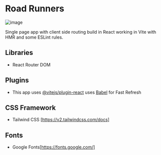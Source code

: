 # Road Runners

![image](https://res.cloudinary.com/dlrkhf7ne/image/upload/v1696007285/Road_2520Runners_2520Autosales-01_hkhpfi.png)

Single page app with client side routing build in React working in Vite with HMR and some ESLint rules.

## Libraries

- React Router DOM

## Plugins

- This app uses [@vitejs/plugin-react](https://github.com/vitejs/vite-plugin-react/blob/main/packages/plugin-react/README.md) uses [Babel](https://babeljs.io/) for Fast Refresh

## CSS Framework

- Tailwind CSS [https://v2.tailwindcss.com/docs]

## Fonts

- Google Fonts[https://fonts.google.com/]

